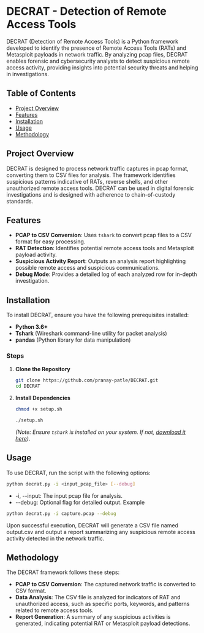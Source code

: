 # DECRAT - Detection of Remote Access Tools

DECRAT (Detection of Remote Access Tools) is a Python framework developed to identify the presence of Remote Access Tools (RATs) and Metasploit payloads in network traffic. By analyzing pcap files, DECRAT enables forensic and cybersecurity analysts to detect suspicious remote access activity, providing insights into potential security threats and helping in investigations.

## Table of Contents
- [Project Overview](#project-overview)
- [Features](#features)
- [Installation](#installation)
- [Usage](#usage)
- [Methodology](#methodology)


## Project Overview

DECRAT is designed to process network traffic captures in pcap format, converting them to CSV files for analysis. The framework identifies suspicious patterns indicative of RATs, reverse shells, and other unauthorized remote access tools. DECRAT can be used in digital forensic investigations and is designed with adherence to chain-of-custody standards.

## Features

- **PCAP to CSV Conversion**: Uses `tshark` to convert pcap files to a CSV format for easy processing.
- **RAT Detection**: Identifies potential remote access tools and Metasploit payload activity.
- **Suspicious Activity Report**: Outputs an analysis report highlighting possible remote access and suspicious communications.
- **Debug Mode**: Provides a detailed log of each analyzed row for in-depth investigation.

## Installation

To install DECRAT, ensure you have the following prerequisites installed:
- **Python 3.6+**
- **Tshark** (Wireshark command-line utility for packet analysis)
- **pandas** (Python library for data manipulation)

### Steps

1. **Clone the Repository**
    ```bash
    git clone https://github.com/pranay-patle/DECRAT.git
    cd DECRAT
    ```

2. **Install Dependencies**
    ```bash
    chmod +x setup.sh

    ./setup.sh
    ```
    *(Note: Ensure `tshark` is installed on your system. If not, [download it here](https://www.wireshark.org/#download)).*

## Usage

To use DECRAT, run the script with the following options:

```bash
python decrat.py -i <input_pcap_file> [--debug]
```
- -i, --input: The input pcap file for analysis.
- --debug: Optional flag for detailed output.
Example
```bash
python decrat.py -i capture.pcap --debug
```
Upon successful execution, DECRAT will generate a CSV file named output.csv and output a report summarizing any suspicious remote access activity detected in the network traffic.

## Methodology
The DECRAT framework follows these steps:


- **PCAP to CSV Conversion**: The captured network traffic is converted to CSV format.
- **Data Analysis**: The CSV file is analyzed for indicators of RAT and unauthorized access, such as specific ports, keywords, and patterns related to remote access tools.
- **Report Generation**: A summary of any suspicious activities is generated, indicating potential RAT or Metasploit payload detections.


